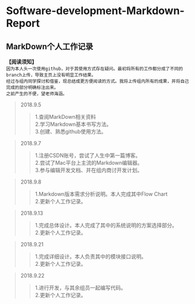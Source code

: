 # Software-development-Markdown-Report
## MarkDown个人工作记录
**【阅读须知】**   
`因为本人头一次使用github，对于其使用方式存在疑问。最初将所有的工作都分成了不同的branch上传，导致主页上没有明显工作结果。`    
`经过与组内同学探讨和借鉴，现总结成更方便阅读的方式。我将上传组内所有的成果，并将自己完成的部分明确标注出来。`  
`之前产生的不便，望老师海涵。`    
> 2018.9.5
>> 1.查阅MarkDown相关资料   
>> 2.学习Markdown基本书写方法。    
>> 3.创建、熟悉github使用方法。

> 2018.9.7
>> 1.注册CSDN账号，尝试了人生中第一篇博客。   
>> 2.尝试了Mac平台上主流的Markdown编辑器。   
>> 3.参与编辑开发文档、并在组内商讨开发计划。

> 2018.9.8
>> 1.Markdown版本需求分析说明。本人完成其中Flow Chart   
>> 2.更新个人工作记录。

> 2018.9.13
>> 1.完成总体设计。本人完成了其中的系统说明的方案选择部分。    
>> 2.更新个人工作记录。

> 2018.9.21
>> 1.完成详细设计。本人负责其中的模块接口说明。    
>> 2.更新个人工作记录。  

> 2018.9.22
>> 1.进行开发，与其余组员一起编写代码。    
>> 2.更新个人工作记录。
